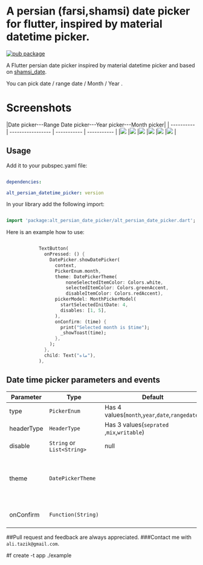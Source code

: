 
  

# A persian (farsi,shamsi) date picker for flutter, inspired by material datetime picker.

  

[![pub package](https://img.shields.io/pub/v/persian_datetime_picker.svg?color=%23e67e22&label=pub&logo=persian_datetime_picker)](https://pub.dartlang.org/packages/alt_persian_datetime_picker)

  

A Flutter persian date picker inspired by material datetime picker and based on [shamsi_date](https://pub.dartlang.org/packages/shamsi_date).

  

You can pick date / range date /  Month / Year .

  
  

# Screenshots

|Date picker---Range Date picker---Year picker---Month picker|
| ---------- | ----------------- | ----------- | ----------- |
|![]( images/month_picker.png) |![]( images/year_picker.png) |![]( images/date_picker.png) |![]( images/date_picker_editable.png) |![]( images/date_picker_ranged.png) |![]( images/date_picker_seprate.png) |

  
  

## Usage

  

Add it to your pubspec.yaml file:

  

```yaml

dependencies:

alt_persian_datetime_picker: version

```

  

In your library add the following import:

  

```dart

import 'package:alt_persian_date_picker/alt_persian_date_picker.dart';

```

  

Here is an example how to use:

  

```dart

            TextButton(
              onPressed: () {
                DatePicker.showDatePicker(
                  context,
                  PickerEnum.month,
                  theme: DatePickerTheme(
                      noneSelectedItemColor: Colors.white,
                      selectedItemColor: Colors.greenAccent,
                      disableItemColor: Colors.redAccent),
                  pickerModel: MonthPickerModel(
                    startSelectedInitDate: 4,
                    disables: [1, 5],
                  ),
                  onConfirm: (time) {
                    print("Selected month is $time");
                    _showToast(time);
                  },
                );
              },
              child: Text("ماه"),
            ),
```

## Date time picker parameters and events

| Parameter  | Type | Default | Description |
|-------------------------|---------------------|-----------------------------------------|------------------------------------------------------------------------------                                                                            |
| type| `PickerEnum`| Has 4 values(`month`,`year`,`date`,`rangedate`)|
| headerType| `HeaderType`| Has 3 values(`seprated `,`mix`,`writable`)|
| disable| `String` or `List<String>`|null| Disable dates |
| theme| `DatePickerTheme`| | You can add your style to each part of date picker |
| onConfirm| `Function(String)`| | This event return a String date |



##Pull request and feedback are always appreciated.
###Contact me with `ali.tazik@gmail.com`.

#f create -t app ./example